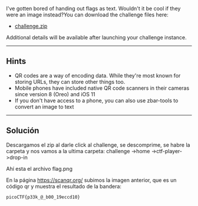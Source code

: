 I've gotten bored of handing out flags as text. Wouldn't it be cool if they were an image instead?You can download the challenge files here:

- [challenge.zip](https://artifacts.picoctf.net/c_atlas/15/challenge.zip)

Additional details will be available after launching your challenge instance.

______________
## Hints
* QR codes are a way of encoding data. While they're most known for storing URLs, they can store other things too.
* Mobile phones have included native QR code scanners in their cameras since version 8 (Oreo) and iOS 11
* If you don't have access to a phone, you can also use zbar-tools to convert an image to text
__________
## Solución
Descargamos el zip al darle click al challenge, se descomprime, se habre la carpeta y nos vamos a la ultima carpeta:
challenge ->home ->ctf-player->drop-in

Ahí esta el archivo flag.png

En la página https://scanqr.org/ subimos la imagen anterior, que es un código qr  y muestra el resultado de la bandera:

`picoCTF{p33k_@_b00_19eccd10}`
